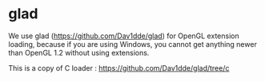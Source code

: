 glad
====

We use glad (https://github.com/Dav1dde/glad) for OpenGL extension loading,
because if you are using Windows, 
you cannot get anything newer than OpenGL 1.2 without using extensions.

This is a copy of C loader : https://github.com/Dav1dde/glad/tree/c
